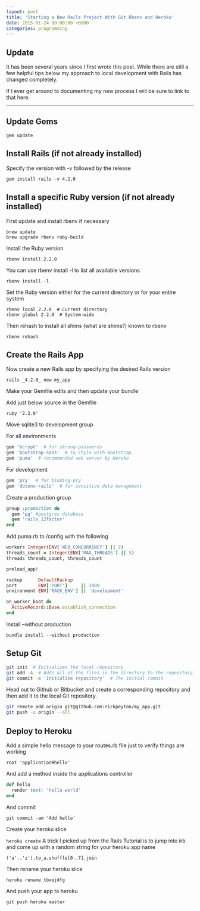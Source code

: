 ```yaml
---
layout: post
title: 'Starting a New Rails Project With Git Rbenv and Heroku'
date: 2015-01-24 00:00:00 +0000
categories: programming
---
```


## Update

It has been several years since I first wrote this post. While there are still a few helpful tips below my approach to local development with Rails has changed completely.

If I ever get around to documenting my new process I will be sure to link to that here.

---

## Update Gems

`gem update`

## Install Rails (if not already installed)

Specify the version with -v followed by the release

`gem install rails -v 4.2.0`

## Install a specific Ruby version (if not already installed)

First update and install rbenv if necessary

```
brew update
brew upgrade rbenv ruby-build
```

Install the Ruby version

`rbenv install 2.2.0`

You can use rbenv install -l to list all available versions

`rbenv install -l`

Set the Ruby version either for the current directory or for your entire system

```
rbenv local 2.2.0  # Current directory
rbenv global 2.2.0  # System-wide
```

Then rehash to install all shims (what are shims?) known to rbenv

`rbenv rehash`

## Create the Rails App

Now create a new Rails app by specifying the desired Rails version

`rails _4.2.0_ new my_app`

Make your Gemfile edits and then update your bundle

Add just below source in the Gemfile

`ruby '2.2.0'`

Move sqlite3 to development group

For all environments

```ruby
gem 'bcrypt'  # for strong-passwords
gem 'bootstrap-sass'  # to style with Bootstrap
gem 'puma'  # recommended web server by Heroku
```

For development

```ruby
gem 'pry'  # for binding-pry
gem 'dotenv-rails'  # for sensitive data management
```

Create a production group

```ruby
group :production do
  gem 'pg' #postgres database
  gem 'rails_12factor'
end
```

Add puma.rb to /config with the following

```ruby
workers Integer(ENV['WEB_CONCURRENCY'] || 2)
threads_count = Integer(ENV['MAX_THREADS'] || 5)
threads threads_count, threads_count

preload_app!

rackup      DefaultRackup
port        ENV['PORT']     || 3000
environment ENV['RACK_ENV'] || 'development'

on_worker_boot do
  ActiveRecord::Base.establish_connection
end
```

Install –without production

`bundle install --without production`

## Setup Git

```bash
git init  # Initializes the local repository
git add -A  # Adds all of the files in the directory to the repository
git commit -m 'Initialize repository'  # The initial commit
```

Head out to Github or Bitbucket and create a corresponding repository and then add it to the local Git repository.

```bash
git remote add origin git@github.com:rickpeyton/my_app.git
git push -u origin --all
```

## Deploy to Heroku

Add a simple hello message to your routes.rb file just to verify things are working

`root 'application#hello'`

And add a method inside the applications controller

```ruby
def hello
  render text: 'hello world'
end
```

And commit

`git commit -am 'Add hello'`

Create your heroku slice

`heroku create`
A trick I picked up from the Rails Tutorial is to jump into irb and come up with a random string for your heroku app name

`('a'..'z').to_a.shuffle[0..7].join`

Then rename your heroku slice

`heroku rename tbxejdfg`

And push your app to heroku

`git push heroku master`
